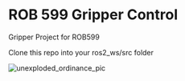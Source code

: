 # ROB 599 Gripper Control

Gripper Project for ROB599

Clone this repo into your ros2_ws/src folder

![unexploded_ordinance_pic](https://github.com/m-rosette/rob599_project/assets/92352927/685cb34c-0297-4e3c-a583-604331c39611)

